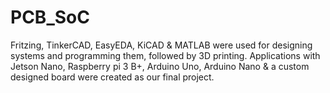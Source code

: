 # PCB_SoC
Fritzing, TinkerCAD, EasyEDA, KiCAD & MATLAB were used for designing systems and programming them, followed by 3D printing. Applications with Jetson Nano, Raspberry pi 3 B+, Arduino Uno, Arduino Nano & a custom designed board were created as our final project.
